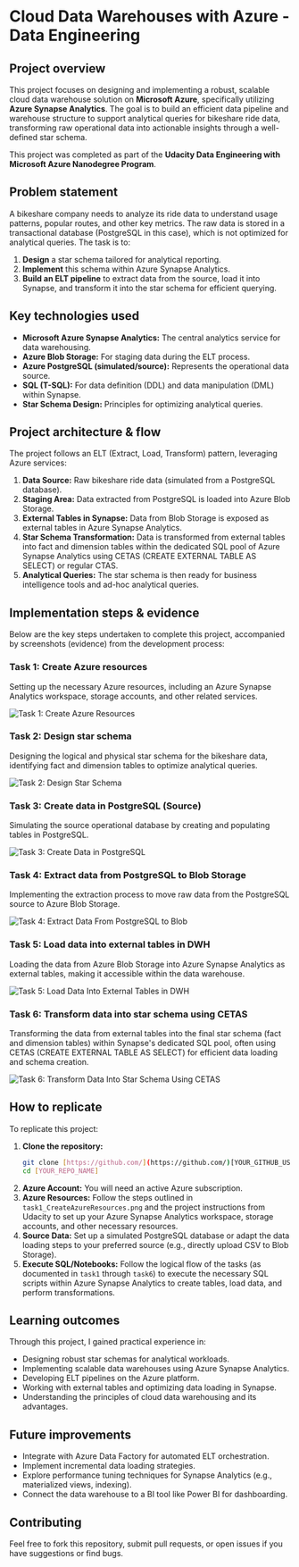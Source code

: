 # Cloud Data Warehouses with Azure - Data Engineering

## Project overview

This project focuses on designing and implementing a robust, scalable cloud data warehouse solution on **Microsoft Azure**, specifically utilizing **Azure Synapse Analytics**. The goal is to build an efficient data pipeline and warehouse structure to support analytical queries for bikeshare ride data, transforming raw operational data into actionable insights through a well-defined star schema.

This project was completed as part of the **Udacity Data Engineering with Microsoft Azure Nanodegree Program**.

## Problem statement

A bikeshare company needs to analyze its ride data to understand usage patterns, popular routes, and other key metrics. The raw data is stored in a transactional database (PostgreSQL in this case), which is not optimized for analytical queries. The task is to:
1.  **Design** a star schema tailored for analytical reporting.
2.  **Implement** this schema within Azure Synapse Analytics.
3.  **Build an ELT pipeline** to extract data from the source, load it into Synapse, and transform it into the star schema for efficient querying.

## Key technologies used

* **Microsoft Azure Synapse Analytics:** The central analytics service for data warehousing.
* **Azure Blob Storage:** For staging data during the ELT process.
* **Azure PostgreSQL (simulated/source):** Represents the operational data source.
* **SQL (T-SQL):** For data definition (DDL) and data manipulation (DML) within Synapse.
* **Star Schema Design:** Principles for optimizing analytical queries.

## Project architecture & flow

The project follows an ELT (Extract, Load, Transform) pattern, leveraging Azure services:

1.  **Data Source:** Raw bikeshare ride data (simulated from a PostgreSQL database).
2.  **Staging Area:** Data extracted from PostgreSQL is loaded into Azure Blob Storage.
3.  **External Tables in Synapse:** Data from Blob Storage is exposed as external tables in Azure Synapse Analytics.
4.  **Star Schema Transformation:** Data is transformed from external tables into fact and dimension tables within the dedicated SQL pool of Azure Synapse Analytics using CETAS (CREATE EXTERNAL TABLE AS SELECT) or regular CTAS.
5.  **Analytical Queries:** The star schema is then ready for business intelligence tools and ad-hoc analytical queries.

## Implementation steps & evidence

Below are the key steps undertaken to complete this project, accompanied by screenshots (evidence) from the development process:

### Task 1: Create Azure resources
Setting up the necessary Azure resources, including an Azure Synapse Analytics workspace, storage accounts, and other related services.

![Task 1: Create Azure Resources](evd_task_execute/task1_CreateAzureResources.png)

### Task 2: Design star schema
Designing the logical and physical star schema for the bikeshare data, identifying fact and dimension tables to optimize analytical queries.

![Task 2: Design Star Schema](evd_task_execute/task2_DesignStarSchema.png)

### Task 3: Create data in PostgreSQL (Source)
Simulating the source operational database by creating and populating tables in PostgreSQL.

![Task 3: Create Data in PostgreSQL](evd_task_execute/task3_CreateDataInPostgreSQL.png)

### Task 4: Extract data from PostgreSQL to Blob Storage
Implementing the extraction process to move raw data from the PostgreSQL source to Azure Blob Storage.

![Task 4: Extract Data From PostgreSQL to Blob](evd_task_execute/task4_ExtractDataFromPostgreSQLToBlob.png)

### Task 5: Load data into external tables in DWH
Loading the data from Azure Blob Storage into Azure Synapse Analytics as external tables, making it accessible within the data warehouse.

![Task 5: Load Data Into External Tables in DWH](evd_task_execute/task5_LoadTheDataIntoExternalTablesInDWH.png)

### Task 6: Transform data into star schema using CETAS
Transforming the data from external tables into the final star schema (fact and dimension tables) within Synapse's dedicated SQL pool, often using CETAS (CREATE EXTERNAL TABLE AS SELECT) for efficient data loading and schema creation.

![Task 6: Transform Data Into Star Schema Using CETAS](evd_task_execute/task6_TransfromDataIntoStarSchemaUsingCetas.png)

## How to replicate

To replicate this project:

1.  **Clone the repository:**
    ```bash
    git clone [https://github.com/](https://github.com/)[YOUR_GITHUB_USERNAME]/[YOUR_REPO_NAME].git
    cd [YOUR_REPO_NAME]
    ```
2.  **Azure Account:** You will need an active Azure subscription.
3.  **Azure Resources:** Follow the steps outlined in `task1_CreateAzureResources.png` and the project instructions from Udacity to set up your Azure Synapse Analytics workspace, storage accounts, and other necessary resources.
4.  **Source Data:** Set up a simulated PostgreSQL database or adapt the data loading steps to your preferred source (e.g., directly upload CSV to Blob Storage).
5.  **Execute SQL/Notebooks:** Follow the logical flow of the tasks (as documented in `task1` through `task6`) to execute the necessary SQL scripts within Azure Synapse Analytics to create tables, load data, and perform transformations.

## Learning outcomes

Through this project, I gained practical experience in:
* Designing robust star schemas for analytical workloads.
* Implementing scalable data warehouses using Azure Synapse Analytics.
* Developing ELT pipelines on the Azure platform.
* Working with external tables and optimizing data loading in Synapse.
* Understanding the principles of cloud data warehousing and its advantages.

## Future improvements

* Integrate with Azure Data Factory for automated ELT orchestration.
* Implement incremental data loading strategies.
* Explore performance tuning techniques for Synapse Analytics (e.g., materialized views, indexing).
* Connect the data warehouse to a BI tool like Power BI for dashboarding.

## Contributing

Feel free to fork this repository, submit pull requests, or open issues if you have suggestions or find bugs.

